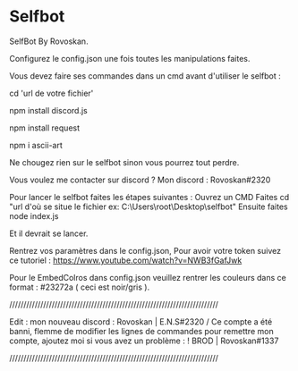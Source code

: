 # Selfbot
SelfBot By Rovoskan.

Configurez le config.json une fois toutes les manipulations faites.

Vous devez faire ses commandes dans un cmd avant d'utiliser le selfbot :

cd 'url de votre fichier'

npm install discord.js

npm install request

npm i ascii-art

Ne chougez rien sur le selfbot sinon vous pourrez tout perdre.

Vous voulez me contacter sur discord ? Mon discord : Rovoskan#2320

Pour lancer le selfbot faites les étapes suivantes :
Ouvrez un CMD
Faites cd "url d'où se situe le fichier ex: C:\Users\root\Desktop\selfbot"
Ensuite faites node index.js

Et il devrait se lancer.

Rentrez vos paramètres dans le config.json,
Pour avoir votre token suivez ce tutoriel : https://www.youtube.com/watch?v=NWB3fGafJwk

Pour le EmbedColros dans config.json veuillez rentrer les couleurs dans ce format : #23272a ( ceci est noir/gris ).

//////////////////////////////////////////////////////////////////////////

Edit : mon nouveau discord : Rovoskan | E.N.S#2320 / Ce compte a été banni, flemme de modifier les lignes de commandes pour remettre mon compte, ajoutez moi si vous avez un problème : ! BROD | Rovoskan#1337

//////////////////////////////////////////////////////////////////////////
